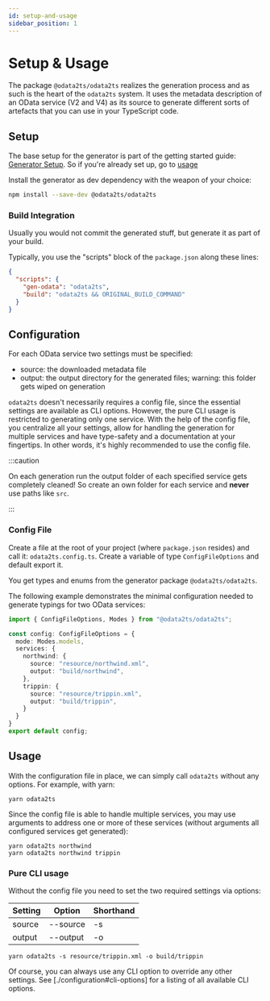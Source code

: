```yaml
---
id: setup-and-usage
sidebar_position: 1
---
```


# Setup & Usage

The package `@odata2ts/odata2ts` realizes the generation process and as such is the heart of the `odata2ts` system.
It uses the metadata description of an OData service (V2 and V4) as its source to generate different sorts
of artefacts that you can use in your TypeScript code.

## Setup

The base setup for the generator is part of the getting started guide: [Generator Setup](../getting-started/generator-setup).
So if you're already set up, go to [usage](#Usage)

Install the generator as dev dependency with the weapon of your choice:

```bash npm2yarn
npm install --save-dev @odata2ts/odata2ts
```

### Build Integration

Usually you would not commit the generated stuff, but generate it as part of your build.

Typically, you use the "scripts" block of the `package.json` along these lines:

```json
{
  "scripts": {
    "gen-odata": "odata2ts",
    "build": "odata2ts && ORIGINAL_BUILD_COMMAND"
  }
}
```

## Configuration

For each OData service two settings must be specified:

- source: the downloaded metadata file
- output: the output directory for the generated files; warning: this folder gets wiped on generation

`odata2ts` doesn't necessarily requires a config file, since the essential settings are available as CLI options.
However, the pure CLI usage is restricted to generating only one service. With the help of the config file,
you centralize all your settings, allow for handling the generation for multiple services and have type-safety
and a documentation at your fingertips. In other words, it's highly recommended to use the config file.

:::caution

On each generation run the output folder of each specified service gets completely cleaned!
So create an own folder for each service and **never** use paths like `src`.

:::

### Config File

Create a file at the root of your project (where `package.json` resides)
and call it: `odata2ts.config.ts`. Create a variable of type `ConfigFileOptions`
and default export it.

You get types and enums from the generator package `@odata2ts/odata2ts`.

The following example demonstrates the minimal configuration needed to generate typings
for two OData services:

```ts
import { ConfigFileOptions, Modes } from "@odata2ts/odata2ts";

const config: ConfigFileOptions = {
  mode: Modes.models,
  services: {
    northwind: {
      source: "resource/northwind.xml",
      output: "build/northwind",
    },
    trippin: {
      source: "resource/trippin.xml",
      output: "build/trippin",
    }
  }
}
export default config;
```

## Usage

With the configuration file in place, we can simply call `odata2ts` without any options.
For example, with yarn:

```shell
yarn odata2ts
```

Since the config file is able to handle multiple services, you may use arguments to address
one or more of these services (without arguments all configured services get generated):

```shell
yarn odata2ts northwind
yarn odata2ts northwind trippin
```

### Pure CLI usage

Without the config file you need to set the two required settings via options:

| Setting | Option   | Shorthand |
| ------- | -------- | --------- |
| source  | --source | -s        |
| output  | --output | -o        |

```shell
yarn odata2ts -s resource/trippin.xml -o build/trippin
```

Of course, you can always use any CLI option to override any other settings.
See [./configuration#cli-options] for a listing of all available CLI options.
